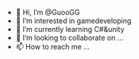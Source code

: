 - 👋 Hi, I’m @GuooGG
- 👀 I’m interested in gamedeveloping
- 🌱 I’m currently learning C#&unity
- 💞️ I’m looking to collaborate on ...
- 📫 How to reach me ...

<!---
GuooGG/GuooGG is a ✨ special ✨ repository because its `README.md` (this file) appears on your GitHub profile.
You can click the Preview link to take a look at your changes.
--->
